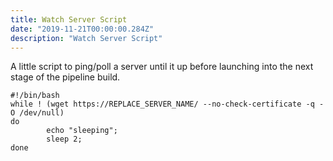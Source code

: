 ```yaml
---
title: Watch Server Script
date: "2019-11-21T00:00:00.284Z"
description: "Watch Server Script"
---
```


A little script to ping/poll a server until it up before launching into the next stage of the pipeline build.

```
#!/bin/bash
while ! (wget https://REPLACE_SERVER_NAME/ --no-check-certificate -q -O /dev/null)
do
        echo "sleeping";
        sleep 2;
done
```
